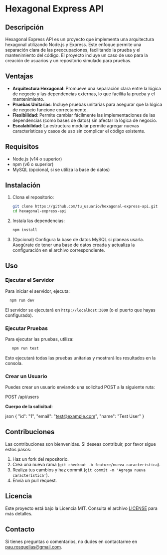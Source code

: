 # Hexagonal Express API

## Descripción

Hexagonal Express API es un proyecto que implementa una arquitectura hexagonal utilizando Node.js y Express. Este enfoque permite una separación clara de las preocupaciones, facilitando la prueba y el mantenimiento del código. El proyecto incluye un caso de uso para la creación de usuarios y un repositorio simulado para pruebas.

## Ventajas

- **Arquitectura Hexagonal**: Promueve una separación clara entre la lógica de negocio y las dependencias externas, lo que facilita la prueba y el mantenimiento.
- **Pruebas Unitarias**: Incluye pruebas unitarias para asegurar que la lógica de negocio funcione correctamente.
- **Flexibilidad**: Permite cambiar fácilmente las implementaciones de las dependencias (como bases de datos) sin afectar la lógica de negocio.
- **Escalabilidad**: La estructura modular permite agregar nuevas características y casos de uso sin complicar el código existente.

## Requisitos

- Node.js (v14 o superior)
- npm (v6 o superior)
- MySQL (opcional, si se utiliza la base de datos)

## Instalación

1. Clona el repositorio:

   ```bash
   git clone https://github.com/tu_usuario/hexagonal-express-api.git
   cd hexagonal-express-api
   ```

2. Instala las dependencias:

   ```bash
   npm install
   ```

3. (Opcional) Configura la base de datos MySQL si planeas usarla. Asegúrate de tener una base de datos creada y actualiza la configuración en el archivo correspondiente.

## Uso

### Ejecutar el Servidor

Para iniciar el servidor, ejecuta:

 ```bash
   npm run dev
   ```


El servidor se ejecutará en `http://localhost:3000` (o el puerto que hayas configurado).

### Ejecutar Pruebas

Para ejecutar las pruebas, utiliza:

```bash
   npm run test
   ```


Esto ejecutará todas las pruebas unitarias y mostrará los resultados en la consola.

### Crear un Usuario

Puedes crear un usuario enviando una solicitud POST a la siguiente ruta:

POST /api/users

**Cuerpo de la solicitud**:

json
{
"id": "1",
"email": "test@example.com",
"name": "Test User"
}


## Contribuciones

Las contribuciones son bienvenidas. Si deseas contribuir, por favor sigue estos pasos:

1. Haz un fork del repositorio.
2. Crea una nueva rama (`git checkout -b feature/nueva-caracteristica`).
3. Realiza tus cambios y haz commit (`git commit -m 'Agrega nueva característica'`).
4. Envía un pull request.

## Licencia

Este proyecto está bajo la Licencia MIT. Consulta el archivo [LICENSE](LICENSE) para más detalles.

## Contacto

Si tienes preguntas o comentarios, no dudes en contactarme en [pau.rosquellas@gmail.com](mailto:pau.rosquellas@gmail.com).